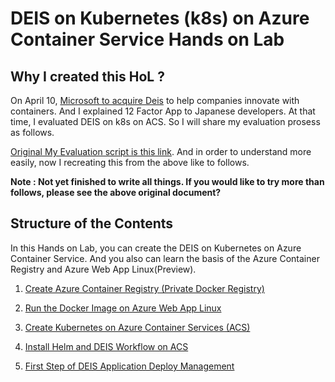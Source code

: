 # DEIS on Kubernetes (k8s) on Azure Container Service Hands on Lab


## Why I created this HoL ?
On April 10, [Microsoft to acquire Deis](https://blogs.microsoft.com/blog/2017/04/10/microsoft-acquire-deis-help-companies-innovate-containers/ "Microsoft to acquire Deis") to help companies innovate with containers. And I explained 12 Factor App to Japanese developers. At that time, I evaluated DEIS on k8s on ACS. So I will share my evaluation prosess as follows.

[Original My Evaluation script is this link](https://github.com/yoshioterada/PayaraMicro-MicroServices-for-Azure/blob/master/DEIS-K8S-ACS-Azure.txt). And in order to understand more easily, now I recreating this from the above like to follows.  

**Note : Not yet finished to write all things. If you would like to try more than follows, please see the above original document?**


## Structure of the Contents
In this Hands on Lab, you can create the DEIS on Kubernetes on Azure Container Service. And you also can learn the basis of the Azure Container Registry and Azure Web App Linux(Preview).

1. [Create Azure Container Registry (Private Docker Registry)](https://github.com/yoshioterada/DEIS-on-k8s-on-ACS/blob/master/CreateAzureContainerRegistry.md "Create Azure Container Registry (Private Docker Registry)")

2. [Run the Docker Image on Azure Web App Linux](https://github.com/yoshioterada/DEIS-on-k8s-on-ACS/blob/master/RunDockerImageAzureWebAppLinux.md)

3. [Create Kubernetes on Azure Container Services (ACS) ](https://github.com/yoshioterada/DEIS-on-k8s-on-ACS/blob/master/KubernetesOnAzureContainerService.md)

4. [Install Helm and DEIS Workflow on ACS](https://github.com/yoshioterada/DEIS-on-k8s-on-ACS/blob/master/DEIS-Workflow-Install.md)

5. [First Step of DEIS Application Deploy Management](https://github.com/yoshioterada/DEIS-on-k8s-on-ACS/blob/master/FirstStepOfDEIS.md)